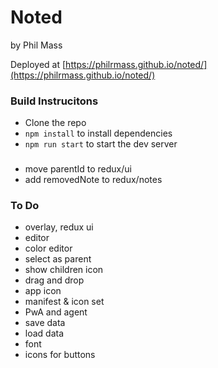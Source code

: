 # Noted
by Phil Mass

Deployed at [https://philrmass.github.io/noted/](https://philrmass.github.io/noted/)

### Build Instrucitons
- Clone the repo
- `npm install` to install dependencies
- `npm run start` to start the dev server

###
- move parentId to redux/ui
- add removedNote to redux/notes

### To Do
- overlay, redux ui
- editor
- color editor
- select as parent
- show children icon
- drag and drop
- app icon
- manifest & icon set
- PwA and agent
- save data
- load data
- font
- icons for buttons

